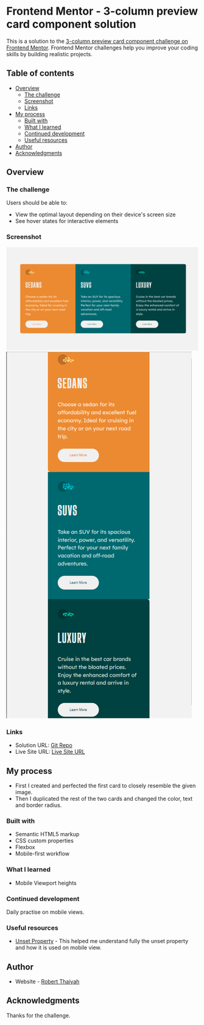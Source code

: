 # Frontend Mentor - 3-column preview card component solution

This is a solution to the [3-column preview card component challenge on Frontend Mentor](https://www.frontendmentor.io/challenges/3column-preview-card-component-pH92eAR2-). Frontend Mentor challenges help you improve your coding skills by building realistic projects. 

## Table of contents

- [Overview](#overview)
  - [The challenge](#the-challenge)
  - [Screenshot](#screenshot)
  - [Links](#links)
- [My process](#my-process)
  - [Built with](#built-with)
  - [What I learned](#what-i-learned)
  - [Continued development](#continued-development)
  - [Useful resources](#useful-resources)
- [Author](#author)
- [Acknowledgments](#acknowledgments)


## Overview

### The challenge

Users should be able to:

- View the optimal layout depending on their device's screen size
- See hover states for interactive elements

### Screenshot

![](./images/desktop-screenshot.png)
![](./images/mobile-screenshot.png)


### Links

- Solution URL: [Git Repo](https://github.com/Robert-Thaiyah/3-column-card)
- Live Site URL: [Live Site URL](https://robert-thaiyah.github.io/3-column-card/)

## My process

- First I created and perfected the first card to closely resemble the given image.
- Then I duplicated the rest of the two cards and changed the color, text and border radius. 

### Built with

- Semantic HTML5 markup
- CSS custom properties
- Flexbox
- Mobile-first workflow

### What I learned

- Mobile Viewport heights

### Continued development

Daily practise on mobile views.

### Useful resources

- [Unset Property](https://developer.mozilla.org/en-US/docs/Web/CSS/unset) - This helped me understand fully the unset property and how it is used on mobile view.

## Author

- Website - [Robert Thaiyah](https://github.com/Robert-Thaiyah)

## Acknowledgments

Thanks for the challenge. 
